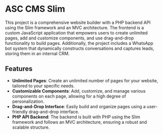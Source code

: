 # ASC CMS Slim

This project is a comprehensive website builder with a PHP backend API using the Slim framework and an MVC architecture. The frontend is a custom JavaScript application that empowers users to create unlimited pages, add and customize components, and use drag-and-drop functionality to build pages. Additionally, the project includes a WhatsApp bot system that dynamically constructs conversations and captures leads, storing them in an internal CRM.

## Features

- **Unlimited Pages**: Create an unlimited number of pages for your website, tailored to your specific needs.
- **Customizable Components**: Add, customize, and manage various components on each page, allowing for a high degree of personalization.
- **Drag-and-Drop Interface**: Easily build and organize pages using a user-friendly drag-and-drop interface.
- **PHP API Backend**: The backend is built with PHP using the Slim framework and follows an MVC architecture, ensuring a robust and scalable structure.

